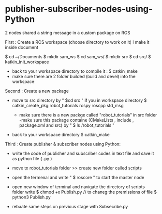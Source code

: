 # publisher-subscriber-nodes-using-Python
2 nodes shared a string message in a custom package on ROS

First : Create a ROS workspace (choose directory to work on it)
I make it inside document

  $ cd ~/Documents 
  $ mkdir sam_ws
  $ cd sam_ws/
  $ mkdir src 
  $ cd src/
  $ katkin_init_workspace
  
  
 - back to your workspace directory to compile it :
  $ catkin_make
  - make sure there are 2 folder builded (build and devel) into the workspace
   
  Second : Create a new package 
 - move to src directory by " $cd src " if you in workspace directory
  $ catkin_create_pkg robot_tutorials rospy roscpp std_msg
 
   - make sure there is a new packge called "robot_tutorials" in src folder
   -make sure this package containe (CMakeLists , include , package.xml and src) by " $ ls /robot_tutorials "
 
 - back to your workspace directory 
  $ catkin_make
 
 
Third : Create publisher & subscriber nodes using Python:

- write the code of publisher and subscriber codes in text file and save it as python file ( .py )
- move to robot_tutorials folder >> create new folder called scripts 
- open the termenal and write " $ roscore " to start the master node
- open new window of terminal and navigate the directory of scripts folder
  write
  $ chmod +x Publish.py    // to chaneg the premissions of file
  $ python3 Publish.py
  
- rebaate same steps on previous stage  with Subsecribe.py


